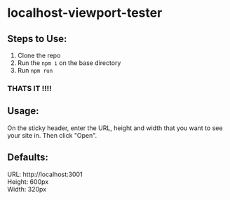 # localhost-viewport-tester

## Steps to Use:

1. Clone the repo
2. Run the `npm i` on the base directory
3. Run `npm run`

### THATS IT !!!!

## Usage:
On the sticky header, enter the URL, height and width that you want to see your site in. 
Then click "Open".

## Defaults: 
URL: http://localhost:3001 <br>
Height: 600px <br>
Width: 320px 